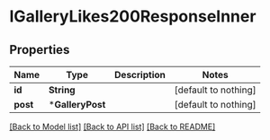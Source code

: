 # IGalleryLikes200ResponseInner


## Properties
Name | Type | Description | Notes
------------ | ------------- | ------------- | -------------
**id** | **String** |  | [default to nothing]
**post** | ***GalleryPost** |  | [default to nothing]


[[Back to Model list]](../README.md#models) [[Back to API list]](../README.md#api-endpoints) [[Back to README]](../README.md)


